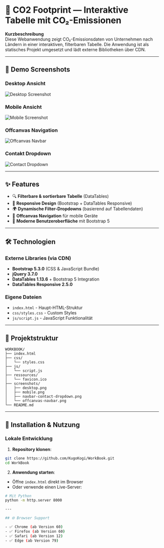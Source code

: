# 🌱 CO2 Footprint — Interaktive Tabelle mit CO₂-Emissionen

**Kurzbeschreibung**  
Diese Webanwendung zeigt CO₂-Emissionsdaten von Unternehmen nach Ländern in einer interaktiven, filterbaren Tabelle. Die Anwendung ist als statisches Projekt umgesetzt und lädt externe Bibliotheken über CDN.

---

## 📸 Demo Screenshots

### Desktop Ansicht
![Desktop Screenshot](screenshots/desktop.png)

### Mobile Ansicht  
![Mobile Screenshot](screenshots/mobile.png)

### Offcanvas Navigation
![Offcanvas Navbar](screenshots/offcanvas-navbar.png)

### Contakt Dropdown
![Contact Dropdown](screenshots/navbar-contact-dropdown.png)

---

## ✨ Features

- 🔍 **Filterbare & sortierbare Tabelle** (DataTables)
- 📱 **Responsive Design** (Bootstrap + DataTables Responsive)
- 🌍 **Dynamische Filter-Dropdowns** (basierend auf Tabellendaten)
- 🍔 **Offcanvas Navigation** für mobile Geräte
- 🎨 **Moderne Benutzeroberfläche** mit Bootstrap 5

---

## 🛠️ Technologien

### Externe Libraries (via CDN)
- **Bootstrap 5.3.0** (CSS & JavaScript Bundle)
- **jQuery 3.7.0**
- **DataTables 1.13.6** + Bootstrap 5 Integration
- **DataTables Responsive 2.5.0**

### Eigene Dateien
- `index.html` - Haupt-HTML-Struktur
- `css/styles.css` - Custom Styles
- `js/script.js` - JavaScript Funktionalität

---

## 📁 Projektstruktur

```
WORKBOOK/
├── index.html
├── css/
│   └── styles.css
├── js/
│   └── script.js
├── ressources/
│   └── favicon.ico
├── screenshots/
│   ├── desktop.png
│   ├── mobile.png
│   ├── navbar-contact-dropdown.png
│   └── offcanvas-navbar.png
└── README.md
```

---

## 🚀 Installation & Nutzung

### Lokale Entwicklung
1. **Repository klonen**:
```bash
git clone https://github.com/KugoKogi/WorkBook.git
cd WorkBook
```

2. **Anwendung starten**:
- Öffne `index.html` direkt im Browser
- Oder verwende einen Live-Server:
```bash
# Mit Python
python -m http.server 8000

---

## 🌐 Browser Support

- ✅ Chrome (ab Version 60)
- ✅ Firefox (ab Version 60)
- ✅ Safari (ab Version 12)
- ✅ Edge (ab Version 79)

